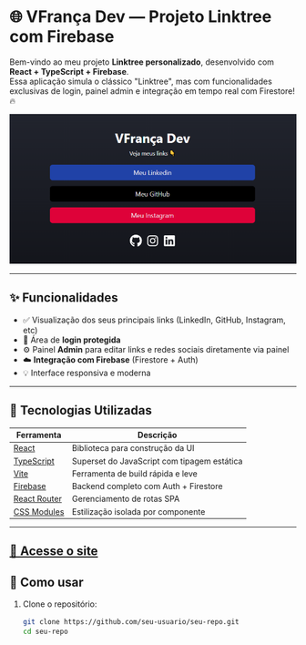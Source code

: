 # 🌐 VFrança Dev — Projeto Linktree com Firebase

Bem-vindo ao meu projeto **Linktree personalizado**, desenvolvido com **React + TypeScript + Firebase**.  
Essa aplicação simula o clássico "Linktree", mas com funcionalidades exclusivas de login, painel admin e integração em tempo real com Firestore! 🔥

![Preview](src/assets/preview.png) <!-- ou o link da imagem no GitHub/Vercel -->

---

## ✨ Funcionalidades

- ✅ Visualização dos seus principais links (LinkedIn, GitHub, Instagram, etc)
- 🔐 Área de **login protegida**
- ⚙️ Painel **Admin** para editar links e redes sociais diretamente via painel
- ☁️ **Integração com Firebase** (Firestore + Auth)
- 💡 Interface responsiva e moderna

---

## 🚀 Tecnologias Utilizadas

| Ferramenta                                                | Descrição                                   |
| --------------------------------------------------------- | ------------------------------------------- |
| [React](https://reactjs.org/)                             | Biblioteca para construção da UI            |
| [TypeScript](https://www.typescriptlang.org/)             | Superset do JavaScript com tipagem estática |
| [Vite](https://vitejs.dev/)                               | Ferramenta de build rápida e leve           |
| [Firebase](https://firebase.google.com/)                  | Backend completo com Auth + Firestore       |
| [React Router](https://reactrouter.com/)                  | Gerenciamento de rotas SPA                  |
| [CSS Modules](https://github.com/css-modules/css-modules) | Estilização isolada por componente          |

---

[🔗 Acesse o site](https://react-linktree-sable.vercel.app/)
---

## 🔧 Como usar

1. Clone o repositório:
   ```bash
   git clone https://github.com/seu-usuario/seu-repo.git
   cd seu-repo
   ```
